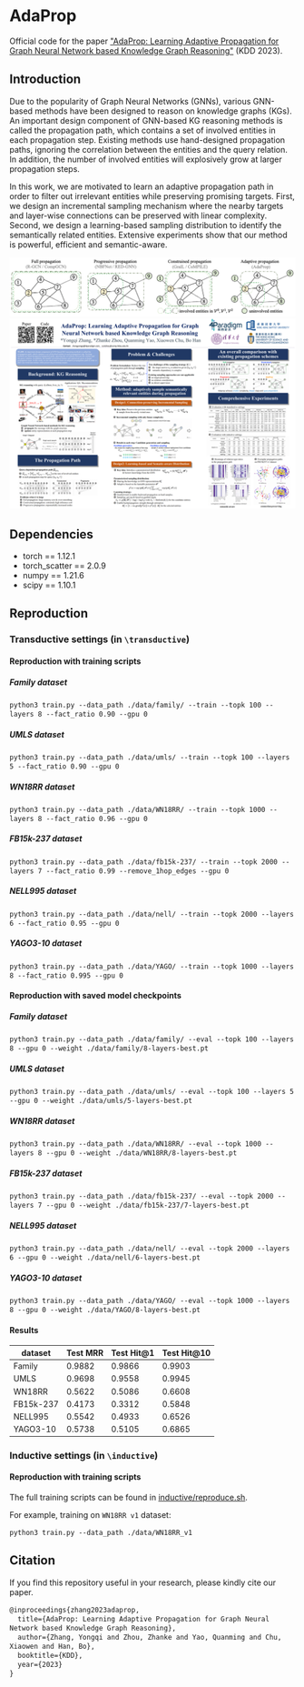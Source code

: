 # AdaProp
Official code for the paper ["AdaProp: Learning Adaptive Propagation for Graph Neural Network based Knowledge Graph Reasoning"](https://arxiv.org/pdf/2205.15319.pdf) (KDD 2023).



## Introduction

Due to the popularity of Graph Neural Networks (GNNs), various GNN-based methods have been designed to reason on knowledge graphs (KGs). An important design component of GNN-based KG reasoning methods is called the propagation path, which contains a set of involved entities in each propagation step. Existing methods use hand-designed propagation paths, ignoring the correlation between the entities and the query relation. In addition, the number of involved entities will explosively grow at larger propagation steps.

In this work, we are motivated to learn an adaptive propagation path in order to filter out irrelevant entities while preserving promising targets. First, we design an incremental sampling mechanism where the nearby targets and layer-wise connections can be preserved with linear complexity. Second, we design a learning-based sampling distribution to identify the semantically related entities. Extensive experiments show that our method is powerful, efficient and semantic-aware.

<img src="./AdaProp.png" alt="KGTuner" style="zoom: 100%;" />

<img src="./AdaProp poster.png" alt="KGTuner" style="zoom: 100%;" />


## Dependencies

- torch == 1.12.1
- torch_scatter == 2.0.9
- numpy == 1.21.6
- scipy == 1.10.1



## Reproduction

### Transductive settings (in `\transductive`)

#### Reproduction with training scripts

##### Family dataset

```
python3 train.py --data_path ./data/family/ --train --topk 100 --layers 8 --fact_ratio 0.90 --gpu 0
```

##### UMLS dataset
```
python3 train.py --data_path ./data/umls/ --train --topk 100 --layers 5 --fact_ratio 0.90 --gpu 0
```

##### WN18RR dataset
```
python3 train.py --data_path ./data/WN18RR/ --train --topk 1000 --layers 8 --fact_ratio 0.96 --gpu 0
```

##### FB15k-237 dataset
```
python3 train.py --data_path ./data/fb15k-237/ --train --topk 2000 --layers 7 --fact_ratio 0.99 --remove_1hop_edges --gpu 0
```

##### NELL995 dataset
```
python3 train.py --data_path ./data/nell/ --train --topk 2000 --layers 6 --fact_ratio 0.95 --gpu 0
```

##### YAGO3-10 dataset
```
python3 train.py --data_path ./data/YAGO/ --train --topk 1000 --layers 8 --fact_ratio 0.995 --gpu 0
```


#### Reproduction with saved model checkpoints

##### Family dataset

```
python3 train.py --data_path ./data/family/ --eval --topk 100 --layers 8 --gpu 0 --weight ./data/family/8-layers-best.pt
```

##### UMLS dataset

```
python3 train.py --data_path ./data/umls/ --eval --topk 100 --layers 5 --gpu 0 --weight ./data/umls/5-layers-best.pt
```

##### WN18RR dataset

```
python3 train.py --data_path ./data/WN18RR/ --eval --topk 1000 --layers 8 --gpu 0 --weight ./data/WN18RR/8-layers-best.pt
```

##### FB15k-237 dataset

```
python3 train.py --data_path ./data/fb15k-237/ --eval --topk 2000 --layers 7 --gpu 0 --weight ./data/fb15k-237/7-layers-best.pt
```

##### NELL995 dataset

```
python3 train.py --data_path ./data/nell/ --eval --topk 2000 --layers 6 --gpu 0 --weight ./data/nell/6-layers-best.pt
```

##### YAGO3-10 dataset

```
python3 train.py --data_path ./data/YAGO/ --eval --topk 1000 --layers 8 --gpu 0 --weight ./data/YAGO/8-layers-best.pt
```

#### Results

| dataset  | Test MRR | Test Hit@1 | Test Hit@10 |
| -------- | -------- | ---------- | ----------- |
| Family   | 0.9882   | 0.9866     | 0.9903      |
| UMLS     | 0.9698   | 0.9558     | 0.9945      |
| WN18RR   | 0.5622   | 0.5086     | 0.6608      |
| FB15k-237| 0.4173   | 0.3312     | 0.5848      |
| NELL995  | 0.5542   | 0.4933     | 0.6526      |
| YAGO3-10 | 0.5738   | 0.5105     | 0.6865      |



### Inductive settings (in `\inductive`)

#### Reproduction with training scripts

The full training scripts can be found in [inductive/reproduce.sh](https://github.com/LARS-research/AdaProp/blob/main/inductive/reproduce.sh).

For example, training on `WN18RR v1` dataset:

```
python3 train.py --data_path ./data/WN18RR_v1
```



## Citation

If you find this repository useful in your research, please kindly cite our paper.

```
@inproceedings{zhang2023adaprop,
  title={AdaProp: Learning Adaptive Propagation for Graph Neural Network based Knowledge Graph Reasoning},
  author={Zhang, Yongqi and Zhou, Zhanke and Yao, Quanming and Chu, Xiaowen and Han, Bo},
  booktitle={KDD},
  year={2023}
}
```

